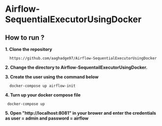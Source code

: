# Airflow-SequentialExecutorUsingDocker

## How to run ?

**1. Clone the repository**

      https://github.com/aaghadge97/Airflow-SequentialExecutorUsingDocker
      
   **2. Change the directory to Airflow-SequentailExecutorUsingDocker.**

   **3. Create the user using the command below**

      docker-compose up airflow-init

   **4. Turn up your docker compose file**

     docker-compose up

   **5. Open "http://localhost:8081" in your brower and enter the credentials as user = admin and password = airflow**

